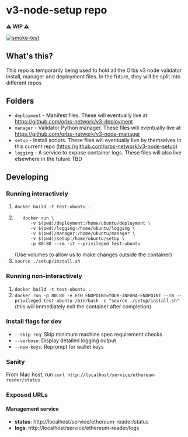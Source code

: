 # v3-node-setup repo

**⚠️ WIP ⚠️**

[![smoke-test](https://github.com/orbs-network/v3-node-setup/actions/workflows/smoke-test.yml/badge.svg)](https://github.com/orbs-network/v3-node-setup/actions/workflows/smoke-test.yml)

## What's this?

This repo is temporarily being used to hold all the Orbs v3 node validator install, manager and deployment files. In the future, they will be split into different repos

## Folders

- `deployment` - Manifest files. These will eventually live at https://github.com/orbs-network/v3-deployment
- `manager` - Validator Python manager. These files will eventually live at https://github.com/orbs-network/v3-node-manager
- `setup` - Install scripts. These files will eventually live by themselves in this current repo (https://github.com/orbs-network/v3-node-setup)
- `logging` - A service to expose container logs. These files will also live elsewhere in the future TBD

## Developing

### Running interactively

1. `docker build -t test-ubuntu .`
2. ```
      docker run \
         -v $(pwd)/deployment:/home/ubuntu/deployment \
         -v $(pwd)/logging:/home/ubuntu/logging \
         -v $(pwd)/manager:/home/ubuntu/manager \
         -v $(pwd)/setup:/home/ubuntu/setup \
         -p 80:80 --rm -it --privileged test-ubuntu
   ```
   (Use volumes to allow us to make changes outside the container)
3. `source ./setup/install.sh`

### Running non-interactively

1. `docker build -t test-ubuntu .`
2. `docker run -p 80:80 -e ETH_ENDPOINT=YOUR-INFURA-ENDPOINT --rm --privileged test-ubuntu /bin/bash -c "source ./setup/install.sh"` (this will immediately exit the container after completion)

### Install flags for dev

- `--skip-req`: Skip minimum machine spec requirement checks
- `--verbose`: Display detailed logging output
- `--new-keys`: Reprompt for wallet keys

### Sanity

From Mac host, run `curl http://localhost/service/ethereum-reader/status`

### Exposed URLs

#### Management service

- **status**: http://localhost/service/ethereum-reader/status
- **logs**: http://localhost/service/ethereum-reader/logs
